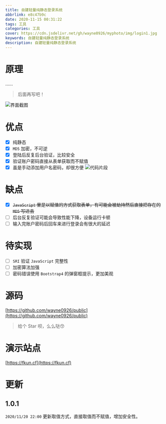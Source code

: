 ```yaml
---
title: 自建轻量纯静态登录系统
abbrlink: e8c47b9c
date: 2020-11-15 00:31:22
tags: 工具
categories: 工具
cover: https://cdn.jsdelivr.net/gh/wayne0926/myphoto/img/login1.jpg
keywords: 自建轻量纯静态登录系统
description: 自建轻量纯静态登录系统
---
```


# 原理
……

> 后面再写吧！

![界面截图](https://cdn.jsdelivr.net/gh/wayne0926/myphoto/img/%E7%BD%91%E9%A1%B5%E6%8D%95%E8%8E%B7_20-11-2020_223620_localhost.jpeg)

# 优点

- [x] 纯静态
- [x] `MD5` 加密，不可逆
- [x] 登陆后反复后台验证，比较安全
- [x] 验证账户密码直接从表单获取而不赋值
- [x] 虽是手动添加用户名密码，却很方便
![代码片段](https://cdn.jsdelivr.net/gh/wayne0926/myphoto/img/Snipaste_2020-11-15_01-18-28.jpg)

# 缺点
- [x] ~~`JavaScript` 里是以赋值的方式获取表单，有可能会被劫持然后直接把存在的 `MD5` 写进去~~
- [ ] 后台反复验证可能会导致性能下降，设备运行卡顿
- [ ] 输入完账户密码后回车来进行登录会有很大的延迟

# 待实现
- [ ] `SRI` 验证 `JavaScript` 完整性
- [ ] 加密算法加强
- [ ] 密码错误使用 `Bootstrap4` 的弹窗框提示，更加美观

# 源码
[https://github.com/wayne0926/public](https://github.com/wayne0926/public)

> 给个 Star 呗，么么哒😙
# 演示站点
[https://fkun.cf](https://fkun.cf)

# 更新
## 1.0.1
`2020/11/20 22:00` 更新取值方式，直接取值而不赋值，增加安全性。